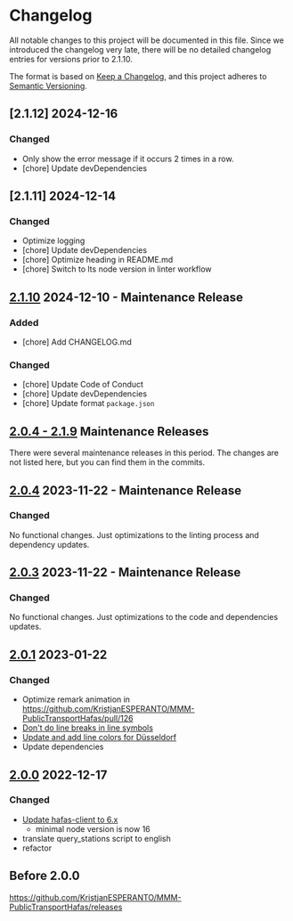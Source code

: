 # Changelog

All notable changes to this project will be documented in this file. Since we introduced the changelog very late, there will be no detailed changelog entries for versions prior to 2.1.10.

The format is based on [Keep a Changelog](https://keepachangelog.com/en/1.1.0/),
and this project adheres to [Semantic Versioning](https://semver.org/spec/v2.0.0.html).

## [2.1.12] 2024-12-16

### Changed

- Only show the error message if it occurs 2 times in a row.
- [chore] Update devDependencies

## [2.1.11] 2024-12-14

### Changed

- Optimize logging
- [chore] Update devDependencies
- [chore] Optimize heading in README.md
- [chore] Switch to lts node version in linter workflow

## [2.1.10] 2024-12-10 - Maintenance Release

### Added

- [chore] Add CHANGELOG.md

### Changed

- [chore] Update Code of Conduct
- [chore] Update devDependencies
- [chore] Update format `package.json`

## [2.0.4 - 2.1.9] Maintenance Releases

There were several maintenance releases in this period. The changes are not listed here, but you can find them in the commits.

## [2.0.4] 2023-11-22 - Maintenance Release

### Changed

No functional changes. Just optimizations to the linting process and dependency updates.

## [2.0.3] 2023-11-22 - Maintenance Release

### Changed

No functional changes. Just optimizations to the code and dependencies updates.

## [2.0.1] 2023-01-22

### Changed

- Optimize remark animation in <https://github.com/KristjanESPERANTO/MMM-PublicTransportHafas/pull/126>
- [Don't do line breaks in line symbols](https://github.com/KristjanESPERANTO/MMM-PublicTransportHafas/commit/4be2dfb42fe4628eec4cab19d61ceaf1d98430af)
- [Update and add line colors for Düsseldorf](https://github.com/KristjanESPERANTO/MMM-PublicTransportHafas/commit/236d7c3a6e7599e0e9e6554af14d4d72cccf8672)
- Update dependencies

## [2.0.0] 2022-12-17

### Changed

- [Update hafas-client to 6.x](https://github.com/KristjanESPERANTO/MMM-PublicTransportHafas/commit/b279a62767667d416a48463e640590d02ea97def)
  - minimal node version is now 16
- translate query_stations script to english
- refactor

## Before 2.0.0

<https://github.com/KristjanESPERANTO/MMM-PublicTransportHafas/releases>

[2.1.10]: https://github.com/KristjanESPERANTO/MMM-PublicTransportHafas/compare/v2.1.9...v2.1.10
[2.0.4 - 2.1.9]: https://github.com/KristjanESPERANTO/MMM-PublicTransportHafas/compare/v.2.0.4...v2.1.9
[2.0.4]: https://github.com/KristjanESPERANTO/MMM-PublicTransportHafas/compare/v.2.0.3...v.2.0.4
[2.0.3]: https://github.com/KristjanESPERANTO/MMM-PublicTransportHafas/compare/v.2.0.1...v.2.0.3
[2.0.1]: https://github.com/KristjanESPERANTO/MMM-PublicTransportHafas/compare/v.2.0.0...v.2.0.1
[2.0.0]: https://github.com/KristjanESPERANTO/MMM-PublicTransportHafas/compare/v.1.5.4...v.2.0.0
